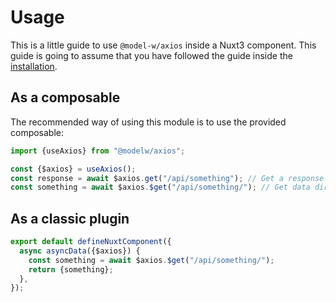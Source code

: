 # Usage

This is a little guide to use `@model-w/axios` inside a Nuxt3 component.
This guide is going to assume that you have followed the guide inside
the [installation](installation.md).

## As a composable

The recommended way of using this module is to use the provided composable:

```typescript
import {useAxios} from "@modelw/axios";

const {$axios} = useAxios();
const response = await $axios.get("/api/something"); // Get a response
const something = await $axios.$get("/api/something/"); // Get data directly
```

## As a classic plugin

```typescript
export default defineNuxtComponent({
  async asyncData({$axios}) {
    const something = await $axios.$get("/api/something/");
    return {something};
  },
});
```

